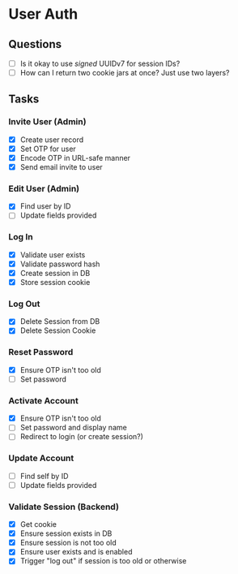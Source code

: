 # User Auth

## Questions

- [ ] Is it okay to use *signed* UUIDv7 for session IDs?
- [ ] How can I return two cookie jars at once? Just use two layers?

## Tasks

### Invite User (Admin)
- [x] Create user record
- [x] Set OTP for user
- [x] Encode OTP in URL-safe manner
- [x] Send email invite to user

### Edit User (Admin)
- [x] Find user by ID
- [ ] Update fields provided

### Log In
- [x] Validate user exists
- [x] Validate password hash
- [x] Create session in DB
- [x] Store session cookie

### Log Out
- [x] Delete Session from DB
- [x] Delete Session Cookie

### Reset Password
- [x] Ensure OTP isn't too old
- [ ] Set password

### Activate Account
- [x] Ensure OTP isn't too old
- [ ] Set password and display name
- [ ] Redirect to login (or create session?)

### Update Account
- [ ] Find self by ID
- [ ] Update fields provided

### Validate Session (Backend)
- [x] Get cookie
- [x] Ensure session exists in DB
- [x] Ensure session is not too old
- [x] Ensure user exists and is enabled
- [x] Trigger "log out" if session is too old or otherwise
